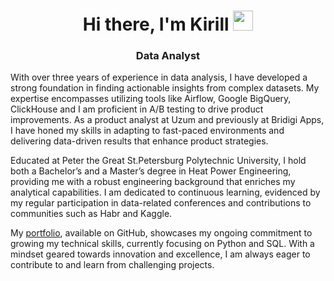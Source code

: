
<h1 align="center">Hi there, I'm Kirill</a> 
<img src="https://github.com/blackcater/blackcater/raw/main/images/Hi.gif" height="32"/></h1>
<h3 align="center"> Data Analyst</h3>

With over three years of experience in data analysis, I have developed a strong foundation in finding actionable insights from complex datasets. My expertise encompasses utilizing tools like Airflow, Google BigQuery, ClickHouse and I am proficient in A/B testing to drive product improvements. As a product analyst at Uzum and previously at Bridigi Apps, I have honed my skills in adapting to fast-paced environments and delivering data-driven results that enhance product strategies.

Educated at Peter the Great St.Petersburg Polytechnic University, I hold both a Bachelor’s and a Master’s degree in Heat Power Engineering, providing me with a robust engineering background that enriches my analytical capabilities. I am dedicated to continuous learning, evidenced by my regular participation in data-related conferences and contributions to communities such as Habr and Kaggle.

My <a href="https://github.com/Divshch/portfolio.git">portfolio</a>, available on GitHub, showcases my ongoing commitment to growing my technical skills, currently focusing on Python and SQL. With a mindset geared towards innovation and excellence, I am always eager to contribute to and learn from challenging projects.


